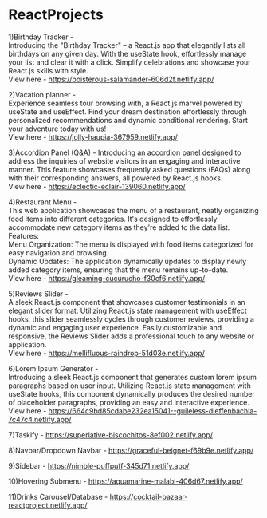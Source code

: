 # ReactProjects
1)Birthday Tracker -  
Introducing the "Birthday Tracker" – a React.js app that elegantly lists all birthdays on any given day.   With the useState hook, effortlessly manage your list and clear it with a click.   Simplify celebrations and showcase your React.js skills with style.  
View here - https://boisterous-salamander-606d2f.netlify.app/

2)Vacation planner -  
Experience seamless tour browsing with, a React.js marvel powered by useState and useEffect.  Find your dream destination effortlessly through personalized recommendations and dynamic conditional rendering.  Start your adventure today with us!  
View here - https://jolly-haupia-367959.netlify.app/

3)Accordion Panel (Q&A) -
Introducing an accordion panel designed to address the inquiries of website visitors in an engaging and interactive manner.  This feature showcases frequently asked questions (FAQs) along with their corresponding answers, all powered by React.js hooks.  
View here - https://eclectic-eclair-139060.netlify.app/

4)Restaurant Menu -  
This web application showcases the menu of a restaurant, neatly organizing food items into different categories. It's designed to effortlessly accommodate new category items as they're added to the data list.  
Features:  
Menu Organization: The menu is displayed with food items categorized for easy navigation and browsing.  
Dynamic Updates: The application dynamically updates to display newly added category items, ensuring that the menu remains up-to-date.  
View here - https://gleaming-cucurucho-f30cf6.netlify.app/

5)Reviews Slider -  
A sleek React.js component that showcases customer testimonials in an elegant slider format. Utilizing React.js state management with useEffect hooks, this slider seamlessly cycles through customer reviews, providing a dynamic and engaging user experience. Easily customizable and responsive, the Reviews Slider adds a professional touch to any website or application.  
View here - https://mellifluous-raindrop-51d03e.netlify.app/  

6)Lorem Ipsum Generator -   
Introducing a sleek React.js component that generates custom lorem ipsum paragraphs based on user input. Utilizing React.js state management with useState hooks, this component dynamically produces the desired number of placeholder paragraphs, providing an easy and interactive experience.  
View here - https://664c9bd85cdabe232ea15041--guileless-dieffenbachia-7c47c4.netlify.app/     

7)Taskify - https://superlative-biscochitos-8ef002.netlify.app/

8)Navbar/Dropdown Navbar - https://graceful-beignet-f69b9e.netlify.app/

9)Sidebar - https://nimble-puffpuff-345d71.netlify.app/

10)Hovering Submenu - https://aquamarine-malabi-406d67.netlify.app/

11)Drinks Carousel/Database - https://cocktail-bazaar-reactproject.netlify.app/
